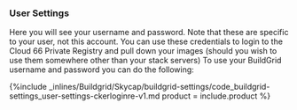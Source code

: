<!--  usedin: [ _skycap/buildgrid/buildgrid-settings-v1.md] -->

### User Settings

Here you will see your username and password. Note that these are specific to your user, not this account. You can use these credentials to login to the Cloud 66 Private Registry and pull down your images (should you wish to use them somewhere other than your stack servers)
To use your BuildGrid username and password you can do the following:



{%include _inlines/Buildgrid/Skycap/buildgrid-settings/code_buildgrid-settings_user-settings-ckerloginre-v1.md  product = include.product %}



